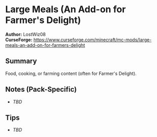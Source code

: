 # Large Meals (An Add-on for Farmer's Delight)

**Author:** LostWiz08  
**CurseForge:** https://www.curseforge.com/minecraft/mc-mods/large-meals-an-add-on-for-farmers-delight

## Summary
Food, cooking, or farming content (often for Farmer's Delight).

## Notes (Pack-Specific)
- _TBD_

## Tips
- _TBD_

